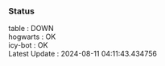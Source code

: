 ### Status


table : DOWN  
hogwarts : OK  
icy-bot : OK  
Latest Update : 2024-08-11 04:11:43.434756

